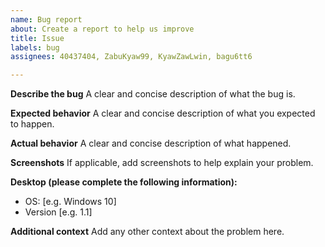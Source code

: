 ```yaml
---
name: Bug report
about: Create a report to help us improve
title: Issue
labels: bug
assignees: 40437404, ZabuKyaw99, KyawZawLwin, bagu6tt6

---
```


**Describe the bug**
A clear and concise description of what the bug is.

**Expected behavior**
A clear and concise description of what you expected to happen.

**Actual behavior**
A clear and concise description of what happened.

**Screenshots**
If applicable, add screenshots to help explain your problem.

**Desktop (please complete the following information):**
 - OS: [e.g. Windows 10]
 - Version [e.g. 1.1]

**Additional context**
Add any other context about the problem here.
